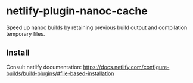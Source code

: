 # netlify-plugin-nanoc-cache

Speed up nanoc builds by retaining previous build output and compilation temporary files.

## Install

Consult netlify documentation:
https://docs.netlify.com/configure-builds/build-plugins/#file-based-installation
